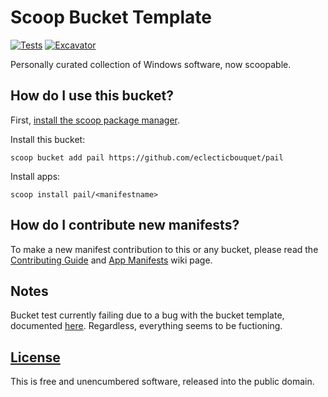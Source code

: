 # Scoop Bucket Template

[![Tests](https://github.com/eclecticbouquet/pail/actions/workflows/ci.yml/badge.svg)](https://github.com/eclecticbouquet/pail/actions/workflows/ci.yml)
[![Excavator](https://github.com/eclecticbouquet/pail/actions/workflows/excavator.yml/badge.svg)](https://github.com/eclecticbouquet/pail/actions/workflows/excavator.yml)

Personally curated collection of Windows software, now scoopable.

## How do I use this bucket?

First, [install the scoop package manager](https://github.com/ScoopInstaller/Install#readme).

Install this bucket:

```pwsh
scoop bucket add pail https://github.com/eclecticbouquet/pail
```

Install apps:

```pwsh
scoop install pail/<manifestname>
```

## How do I contribute new manifests?

To make a new manifest contribution to this or any bucket, please read the [Contributing Guide](https://github.com/ScoopInstaller/.github/blob/main/.github/CONTRIBUTING.md) and [App Manifests](https://github.com/ScoopInstaller/Scoop/wiki/App-Manifests) wiki page.

## Notes

Bucket test currently failing due to a bug with the bucket template, documented [here](https://github.com/ScoopInstaller/BucketTemplate/issues/18). Regardless, everything seems to be fuctioning.

## [License](https://github.com/eclecticbouquet/pail/blob/main/LICENSE)

This is free and unencumbered software, released into the public domain.
